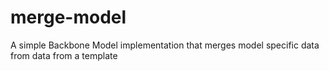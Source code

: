 merge-model
===========

A simple Backbone Model implementation that merges model specific data from data from a template